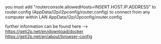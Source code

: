 
you must add "routerconsole.allowedHosts=INSERT.HOST.IP.ADDRESS" to router.config (AppData/i2p/i2pconfig/router.config) to connect from any computer within LAN
AppData/i2p/i2pconfig/router.config

further information can be found here -->
https://geti2p.net/en/download/docker
https://geti2p.net/en/about/browser-config
